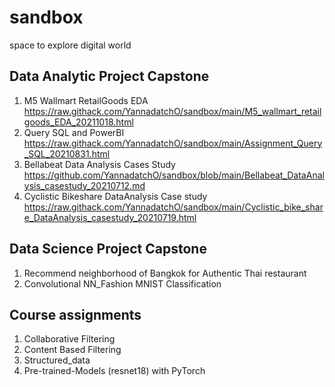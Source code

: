 # sandbox
space to explore digital world 

## Data Analytic Project Capstone
1. M5 Wallmart RetailGoods EDA https://raw.githack.com/YannadatchO/sandbox/main/M5_wallmart_retailgoods_EDA_20211018.html
2. Query SQL and PowerBI https://raw.githack.com/YannadatchO/sandbox/main/Assignment_Query_SQL_20210831.html
3. Bellabeat Data Analysis Cases Study https://github.com/YannadatchO/sandbox/blob/main/Bellabeat_DataAnalysis_casestudy_20210712.md
4. Cyclistic Bikeshare DataAnalysis Case study https://raw.githack.com/YannadatchO/sandbox/main/Cyclistic_bike_share_DataAnalysis_casestudy_20210719.html

## Data Science Project Capstone
1. Recommend neighborhood of Bangkok for Authentic Thai restaurant
2. Convolutional NN_Fashion MNIST Classification

## Course assignments
1. Collaborative Filtering
2. Content Based Filtering
3. Structured_data
4. Pre-trained-Models (resnet18) with PyTorch
